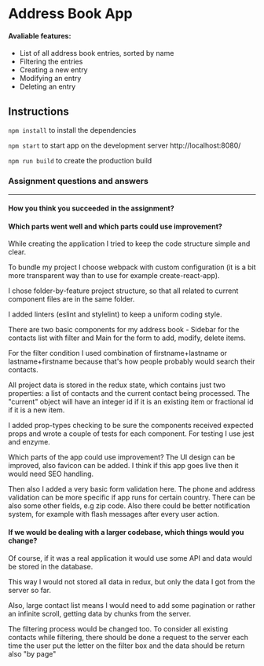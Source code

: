 # Address Book App

#### Avaliable features:
    
  * List of all address book entries, sorted by name
  * Filtering the entries
  * Creating a new entry
  * Modifying an entry
  * Deleting an entry
    
## Instructions

 `npm install` to install the dependencies

 `npm start` to start app on the development server http://localhost:8080/

 `npm run build` to create the production build

### Assignment questions and answers
---



#### How you think you succeeded in the assignment?

#### Which parts went well and which parts could use improvement?

While creating the application I tried to keep the code structure simple and clear.

To bundle my project I choose webpack with custom configuration (it is a bit more transparent way than to use for example create-react-app).

I chose folder-by-feature project structure, so that all related to current component files are in the same folder.

I added linters (eslint and stylelint) to keep a uniform coding style.

There are two basic components for my address book - Sidebar for the contacts list with filter and Main for the form to add, modify, delete items.

For the filter condition I used combination of firstname+lastname or lastname+firstname because that's how people probably would search their contacts.

All project data is stored in the redux state, which contains just two properties: a list of contacts and the current contact being processed. The "current" object will have an integer id if it is an existing item or fractional id if it is a new item.

I added prop-types checking to be sure the components received expected props and wrote a couple of tests for each component. For testing I use jest and enzyme.


Which parts of the app could use improvement? The UI design can be improved, also favicon can be added. I think if this app goes live then it would need SEO handling.

Then also I added a very basic form validation here. The phone and address validation can be more specific if app runs for certain country. There can be also some other fields, e.g zip code.
Also there could be better notification system, for example with flash messages after every user action.

#### If we would be dealing with a larger codebase, which things would you change?

Of course, if it was a real application it would use some API and data would be stored in the database.

This way I would not stored all data in redux, but only the data I got from the server so far.

Also, large contact list means I would need to add some pagination or rather an infinite scroll, getting data by chunks from the server.

The filtering process would be changed too. To consider all existing contacts while filtering, there should be done a request to the server each time the user put the letter on the filter box and the data should be return also "by page"